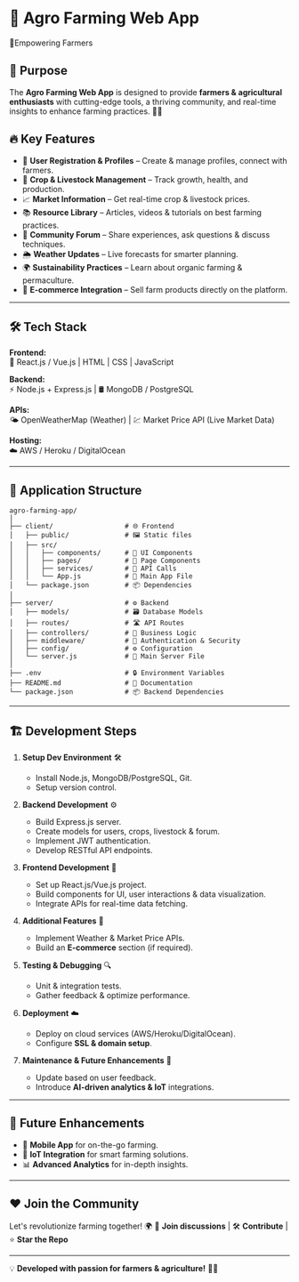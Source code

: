 # 🌱 Agro Farming Web App

🚀Empowering Farmers


## 🎯 Purpose
The **Agro Farming Web App** is designed to provide **farmers & agricultural enthusiasts** with cutting-edge tools, a thriving community, and real-time insights to enhance farming practices. 🌾🚜

## 🔥 Key Features

- 👤 **User Registration & Profiles** – Create & manage profiles, connect with farmers.
- 🌿 **Crop & Livestock Management** – Track growth, health, and production.
- 📈 **Market Information** – Get real-time crop & livestock prices.
- 📚 **Resource Library** – Articles, videos & tutorials on best farming practices.
- 💬 **Community Forum** – Share experiences, ask questions & discuss techniques.
- 🌦 **Weather Updates** – Live forecasts for smarter planning.
- 🌍 **Sustainability Practices** – Learn about organic farming & permaculture.
- 🛒 **E-commerce Integration** – Sell farm products directly on the platform.

---

## 🛠️ Tech Stack

**Frontend:**  
🎨 React.js / Vue.js | HTML | CSS | JavaScript

**Backend:**  
⚡ Node.js + Express.js | 🛢️ MongoDB / PostgreSQL

**APIs:**  
🌤 OpenWeatherMap (Weather) | 💹 Market Price API (Live Market Data)

**Hosting:**  
☁️ AWS / Heroku / DigitalOcean

---

## 📂 Application Structure

```
agro-farming-app/
│
├── client/                  # 🌐 Frontend
│   ├── public/              # 🖼️ Static files
│   ├── src/
│   │   ├── components/      # 🧩 UI Components
│   │   ├── pages/           # 📄 Page Components
│   │   ├── services/        # 🔌 API Calls
│   │   └── App.js           # 🔑 Main App File
│   └── package.json         # 📦 Dependencies
│
├── server/                  # ⚙️ Backend
│   ├── models/              # 🗃️ Database Models
│   ├── routes/              # 🛣️ API Routes
│   ├── controllers/         # 🧠 Business Logic
│   ├── middleware/          # 🔐 Authentication & Security
│   ├── config/              # ⚙️ Configuration
│   └── server.js            # 🚀 Main Server File
│
├── .env                     # 🔒 Environment Variables
├── README.md                # 📜 Documentation
└── package.json             # 📦 Backend Dependencies
```

---

## 🏗️ Development Steps

1. **Setup Dev Environment** 🛠️  
   - Install Node.js, MongoDB/PostgreSQL, Git.
   - Setup version control.

2. **Backend Development** ⚙️  
   - Build Express.js server.
   - Create models for users, crops, livestock & forum.
   - Implement JWT authentication.
   - Develop RESTful API endpoints.

3. **Frontend Development** 🎨  
   - Set up React.js/Vue.js project.
   - Build components for UI, user interactions & data visualization.
   - Integrate APIs for real-time data fetching.

4. **Additional Features** 🚀  
   - Implement Weather & Market Price APIs.
   - Build an **E-commerce** section (if required).

5. **Testing & Debugging** 🔍  
   - Unit & integration tests.
   - Gather feedback & optimize performance.

6. **Deployment** ☁️  
   - Deploy on cloud services (AWS/Heroku/DigitalOcean).
   - Configure **SSL & domain setup**.

7. **Maintenance & Future Enhancements** 🔄  
   - Update based on user feedback.
   - Introduce **AI-driven analytics & IoT** integrations.

---

## 🚀 Future Enhancements

- 📱 **Mobile App** for on-the-go farming.
- 🤖 **IoT Integration** for smart farming solutions.
- 📊 **Advanced Analytics** for in-depth insights.

---

## ❤️ Join the Community
Let's revolutionize farming together! 🌍 
👥 **Join discussions** | 🛠️ **Contribute** | ⭐ **Star the Repo**

---

💡 **Developed with passion for farmers & agriculture!** 🌾🚀
